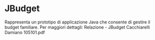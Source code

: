 # JBudget
Rappresenta un prototipo di applicazione Java che consente di gestire il budget familiare. Per maggiori dettagli: Relazione - JBudget Cacchiarelli Damiano 105101.pdf
